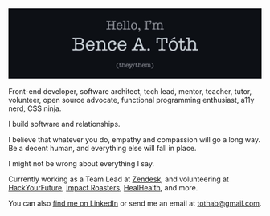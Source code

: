 <!--
**bence-toth/bence-toth** is a ✨ _special_ ✨ repository
because its `README.md` (this file) appears on your GitHub profile.
-->

<div align="center">
  <img src="./bence-toth-header.jpg" alt="Hello, I'm Bence A. Toth" />
</div>

Front-end developer, software architect, tech lead, mentor, teacher, tutor, volunteer, open source advocate, functional programming enthusiast, a11y nerd, CSS ninja.

I build software and relationships.

I believe that whatever you do, empathy and compassion will go a long way. Be a decent human, and everything else will fall in place.

I might not be wrong about everything I say.

Currently working as a Team Lead at [Zendesk](https://github.com/zendesk), and volunteering at [HackYourFuture](https://github.com/HackYourFuture-CPH), [Impact Roasters](https://github.com/impact-roasters), [HealHealth](https://github.com/healhealth), and more.

You can also [find me on LinkedIn](https://www.linkedin.com/in/bence-a-toth/) or send me an email at tothab@gmail.com.
